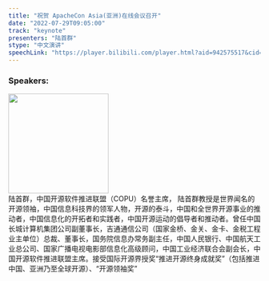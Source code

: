```yaml
---
title: "祝贺 ApacheCon Asia(亚洲)在线会议召开"
date: "2022-07-29T09:05:00" 
track: "keynote"
presenters: "陆首群"
stype: "中文演讲"
speechLink: "https://player.bilibili.com/player.html?aid=942575517&cid=817760221&page=1"
---
```


### Speakers: 
<img src="images/speaker/2027.png" width="200" />
<br>
陆首群，中国开源软件推进联盟（COPU）名誉主席， 陆首群教授是世界闻名的开源领袖，中国信息科技界的领军人物，开源的泰斗，中国和全世界开源事业的推动者，中国信息化的开拓者和实践者，中国开源运动的倡导者和推动者。曾任中国长城计算机集团公司副董事长，吉通通信公司（国家金桥、金关、金卡、金税工程业主单位）总裁、董事长，国务院信息办常务副主任，中国人民银行、中国航天工业总公司、国家广播电视电影部信息化高级顾问，中国工业经济联合会副会长，中国开源软件推进联盟主席。接受国际开源界授奖“推进开源终身成就奖”（包括推进中国、亚洲乃至全球开源）、“开源领袖奖”
 

 